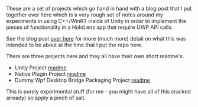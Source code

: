 These are a set of projects which go hand in hand with a blog post that I put together over here which is a very rough set of notes around my experiments in using C++/WinRT inside of Unity in order to implement the pieces of functionality in a HoloLens app that require UWP API calls.

See the blog post [over here](https://mtaulty.com/?p=17039) for more (much more) detail on what this was intended to be about at the time that I put the repo here.

There are three projects here and they all have their own short readme's.

* Unity Project [readme](UnityProject/readme.md)
* Native Plugin Project [readme](NativeCodeProject/readme.md)
* Dummy Wpf Desktop Bridge Packaging Project [readme](DummyDesktopBridgeProject/readme.md)

This is purely experimental stuff (for me - you might have all of this cracked already) so apply a pinch of salt.